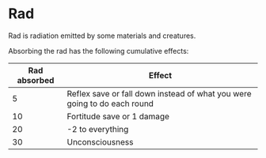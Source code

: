 # Rad

Rad is radiation emitted by some materials and creatures.

Absorbing the rad has the following cumulative effects:

|Rad absorbed|Effect|
|--|--|
|5|Reflex save or fall down instead of what you were going to do each round|
|10|Fortitude save or 1 damage|
|20|-2 to everything|
|30|Unconsciousness|
